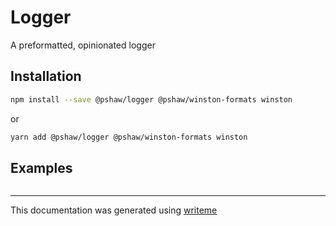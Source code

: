 # Logger

A preformatted, opinionated logger

## Installation

```bash
npm install --save @pshaw/logger @pshaw/winston-formats winston
```
or
```bash
yarn add @pshaw/logger @pshaw/winston-formats winston
```

## Examples

```javascript

```

---
This documentation was generated using [writeme](https://www.npmjs.com/package/@writeme/core)
